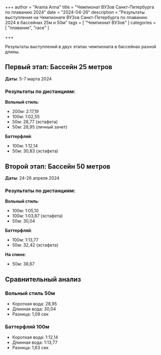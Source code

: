 +++
author = "Arama Anna"
title = "Чемпионат ВУЗов Санкт-Петербурга по плаванию 2024"
date = "2024-04-26"
description = "Результаты выступления на Чемпионате ВУЗов Санкт-Петербурга по плаванию 2024 в бассейнах 25м и 50м"
tags = [
    "Чемпионат ВУЗов"
]
categories = [
   "плавание",
   "race"
]



 
+++

Результаты выступлений в двух этапах чемпионата в бассейнах разной длины.

<!--more-->

## Первый этап: Бассейн 25 метров

**Даты**: 5-7 марта 2024

### Результаты по дистанциям:

**Вольный стиль**:
- 200м: 2:17,19
- 100м: 1:02,55
- 50м: 28,77 (эстафета)
- 50м: 28,95 (личный зачет)

**Баттерфляй**:
- 100м: 1:12,14
- 50м: 30,83 (эстафета)

## Второй этап: Бассейн 50 метров

**Даты**: 24-26 апреля 2024

### Результаты по дистанциям:

**Вольный стиль**:
- 100м: 1:05,10
- 100м: 1:03,87 (эстафета)
- 50м: 30,04

**Баттерфляй**:
- 100м: 1:13,77
- 50м: 32,42 (эстафета)

**На спине**:
- 50м: 38,67

## Сравнительный анализ

### Вольный стиль 50м
- Короткая вода: 28,95
- Длинная вода: 30,04
- Разница: 1,09 сек

### Баттерфляй 100м
- Короткая вода: 1:12,14
- Длинная вода: 1:13,77
- Разница: 1,63 сек
